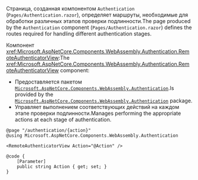 <span data-ttu-id="ed5c8-101">Страница, созданная компонентом `Authentication` (`Pages/Authentication.razor`), определяет маршруты, необходимые для обработки различных этапов проверки подлинности.</span><span class="sxs-lookup"><span data-stu-id="ed5c8-101">The page produced by the `Authentication` component (`Pages/Authentication.razor`) defines the routes required for handling different authentication stages.</span></span>

<span data-ttu-id="ed5c8-102">Компонент <xref:Microsoft.AspNetCore.Components.WebAssembly.Authentication.RemoteAuthenticatorView>:</span><span class="sxs-lookup"><span data-stu-id="ed5c8-102">The <xref:Microsoft.AspNetCore.Components.WebAssembly.Authentication.RemoteAuthenticatorView> component:</span></span>

* <span data-ttu-id="ed5c8-103">Предоставляется пакетом [`Microsoft.AspNetCore.Components.WebAssembly.Authentication`](https://www.nuget.org/packages/Microsoft.AspNetCore.Components.WebAssembly.Authentication/).</span><span class="sxs-lookup"><span data-stu-id="ed5c8-103">Is provided by the [`Microsoft.AspNetCore.Components.WebAssembly.Authentication`](https://www.nuget.org/packages/Microsoft.AspNetCore.Components.WebAssembly.Authentication/) package.</span></span>
* <span data-ttu-id="ed5c8-104">Управляет выполнением соответствующих действий на каждом этапе проверки подлинности.</span><span class="sxs-lookup"><span data-stu-id="ed5c8-104">Manages performing the appropriate actions at each stage of authentication.</span></span>

```razor
@page "/authentication/{action}"
@using Microsoft.AspNetCore.Components.WebAssembly.Authentication

<RemoteAuthenticatorView Action="@Action" />

@code {
    [Parameter]
    public string Action { get; set; }
}
```
